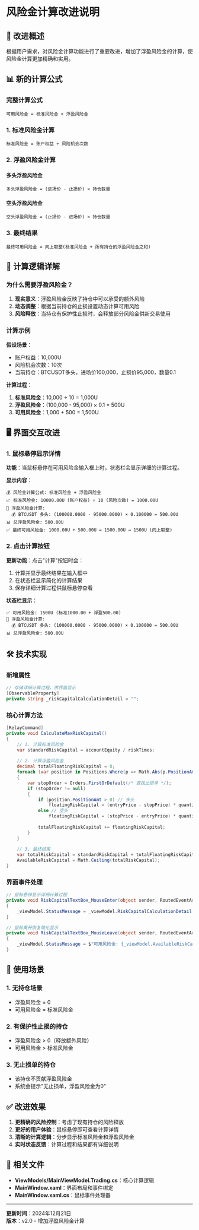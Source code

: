 # 风险金计算改进说明

## 🎯 改进概述

根据用户需求，对风险金计算功能进行了重要改进，增加了浮盈风险金的计算，使风险金计算更加精确和实用。

## 📊 新的计算公式

### 完整计算公式
```
可用风险金 = 标准风险金 + 浮盈风险金
```

### 1. 标准风险金计算
```
标准风险金 = 账户权益 ÷ 风险机会次数
```

### 2. 浮盈风险金计算

#### 多头浮盈风险金
```
多头浮盈风险金 = (进场价 - 止损价) × 持仓数量
```

#### 空头浮盈风险金
```
空头浮盈风险金 = (止损价 - 进场价) × 持仓数量
```

### 3. 最终结果
```
最终可用风险金 = 向上取整(标准风险金 + 所有持仓的浮盈风险金之和)
```

## 🔄 计算逻辑详解

### 为什么需要浮盈风险金？

1. **现实意义**：浮盈风险金反映了持仓中可以承受的额外风险
2. **动态调整**：根据当前持仓的止损设置动态计算可用风险
3. **风险释放**：当持仓有保护性止损时，会释放部分风险金供新交易使用

### 计算示例

**假设场景**：
- 账户权益：10,000U
- 风险机会次数：10次  
- 当前持仓：BTCUSDT多头，进场价100,000，止损价95,000，数量0.1

**计算过程**：
1. **标准风险金**：10,000 ÷ 10 = 1,000U
2. **浮盈风险金**：(100,000 - 95,000) × 0.1 = 500U
3. **可用风险金**：1,000 + 500 = 1,500U

## 🖥️ 界面交互改进

### 1. 鼠标悬停显示详情

**功能**：当鼠标悬停在可用风险金输入框上时，状态栏会显示详细的计算过程。

**显示内容**：
```
💰 风险金计算公式: 标准风险金 + 浮盈风险金
📈 标准风险金: 10000.00U (账户权益) ÷ 10 (风险次数) = 1000.00U
🔄 浮盈风险金计算:
  💰 BTCUSDT 多头: (100000.0000 - 95000.0000) × 0.100000 = 500.00U
📊 总浮盈风险金: 500.00U
✅ 最终可用风险金: 1000.00U + 500.00U = 1500.00U → 1500U (向上取整)
```

### 2. 点击计算按钮

**更新功能**：点击"计算"按钮时会：
1. 计算并显示最终结果在输入框中
2. 在状态栏显示简化的计算结果
3. 保存详细计算过程供鼠标悬停查看

**状态栏显示**：
```
✅ 可用风险金: 1500U (标准1000.00 + 浮盈500.00)
🔄 浮盈风险金计算:
  💰 BTCUSDT 多头: (100000.0000 - 95000.0000) × 0.100000 = 500.00U
📊 总浮盈风险金: 500.00U
```

## 🛠️ 技术实现

### 新增属性
```csharp
// 存储详细计算过程，供界面显示
[ObservableProperty]
private string _riskCapitalCalculationDetail = "";
```

### 核心计算方法
```csharp
[RelayCommand]
private void CalculateMaxRiskCapital()
{
    // 1. 计算标准风险金
    var standardRiskCapital = accountEquity / riskTimes;
    
    // 2. 计算浮盈风险金
    decimal totalFloatingRiskCapital = 0;
    foreach (var position in Positions.Where(p => Math.Abs(p.PositionAmt) > 0))
    {
        var stopOrder = Orders.FirstOrDefault(/* 查找止损单 */);
        if (stopOrder != null)
        {
            if (position.PositionAmt > 0) // 多头
                floatingRiskCapital = (entryPrice - stopPrice) * quantity;
            else // 空头
                floatingRiskCapital = (stopPrice - entryPrice) * quantity;
            
            totalFloatingRiskCapital += floatingRiskCapital;
        }
    }
    
    // 3. 最终结果
    var totalRiskCapital = standardRiskCapital + totalFloatingRiskCapital;
    AvailableRiskCapital = Math.Ceiling(totalRiskCapital);
}
```

### 界面事件处理
```csharp
// 鼠标悬停显示详细计算过程
private void RiskCapitalTextBox_MouseEnter(object sender, RoutedEventArgs e)
{
    _viewModel.StatusMessage = _viewModel.RiskCapitalCalculationDetail;
}

// 鼠标离开恢复简化显示
private void RiskCapitalTextBox_MouseLeave(object sender, RoutedEventArgs e)
{
    _viewModel.StatusMessage = $"可用风险金: {_viewModel.AvailableRiskCapital:F0}U，鼠标悬停查看计算详情";
}
```

## 🎯 使用场景

### 1. 无持仓场景
- 浮盈风险金 = 0
- 可用风险金 = 标准风险金

### 2. 有保护性止损的持仓
- 浮盈风险金 > 0（释放额外风险）
- 可用风险金 > 标准风险金

### 3. 无止损单的持仓
- 该持仓不贡献浮盈风险金
- 系统会提示"无止损单，浮盈风险金为0"

## ✅ 改进效果

1. **更精确的风险控制**：考虑了现有持仓的风险释放
2. **更好的用户体验**：鼠标悬停即可查看计算详情
3. **清晰的计算逻辑**：分步显示标准风险金和浮盈风险金
4. **实时状态反馈**：计算过程和结果都有详细说明

## 🔗 相关文件

- **ViewModels/MainViewModel.Trading.cs**：核心计算逻辑
- **MainWindow.xaml**：界面布局和事件绑定
- **MainWindow.xaml.cs**：鼠标事件处理器

---

**更新时间**：2024年12月21日  
**版本**：v2.0 - 增加浮盈风险金计算 